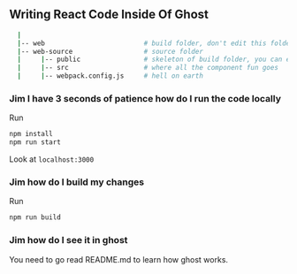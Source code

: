 ## Writing React Code Inside Of Ghost

```sh
  |
  |-- web                         # build folder, don't edit this folder.
  |-- web-source                  # source folder
  |     |-- public                # skeleton of build folder, you can edit this.
  |     |-- src                   # where all the component fun goes
  |     |-- webpack.config.js     # hell on earth

```

### Jim I have 3 seconds of patience how do I run the code locally

Run

```sh
npm install
npm run start
```

Look at `localhost:3000`

### Jim how do I build my changes

Run

```sh
npm run build
```

### Jim how do I see it in ghost

You need to go read README.md to learn how ghost works.
